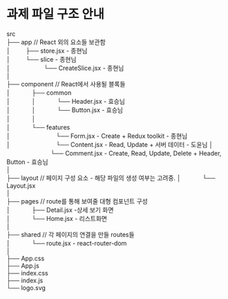# 과제 파일 구조 안내

src  
├── app // React 외의 요소들 보관함  
│ 　　 ├── store.jsx - 종현님  
│ 　　 └── slice - 종현님  
│ 　　　　　 └── CreateSlice.jsx - 종현님  
│  
├── component // React에서 사용될 블록들  
│ 　　　 ├── common  
│ 　　　 │ 　　　 └── Header.jsx - 효승님  
│ 　　　 │ 　　　 └── Button.jsx - 효승님  
│ 　　　 │  
│ 　　　 └── features  
│ 　　　　　　　 └── Form.jsx - Create + Redux toolkit - 종현님  
│ 　　　　　　　 └── Content.jsx - Read, Update + 서버 데이터 - 도윤님
│ 　　　　　　　 └── Comment.jsx - Create, Read, Update, Delete + Header, Button - 효승님  
│  
├── layout // 페이지 구성 요소 - 해당 파일의 생성 여부는 고려중.
│ 　　　 └── Layout.jsx  
│  
├── pages // route를 통해 보여줄 대형 컴포넌트 구성  
│ 　　　 ├── Detail.jsx -상세 보기 화면  
│ 　　　 └── Home.jsx - 리스트화면  
│  
├── shared // 각 페이지의 연결을 만들 routes들  
│ 　　　 └── route.jsx - react-router-dom  
│  
├── App.css  
├── App.js  
├── index.css  
├── index.js  
└── logo.svg
